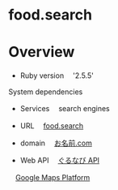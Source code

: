 # food.search

# Overview
  
* Ruby version
　'2.5.5'

 System dependencies

* Services
　search engines
 
* URL
　[food.search](https://food-search.work/)

* domain
　[お名前.com](https://www.onamae-server.com/)
  
* Web API
　[ぐるなび API](https://api.gnavi.co.jp/api/)
  
　[Google Maps Platform](https://cloud.google.com/maps-platform/)
